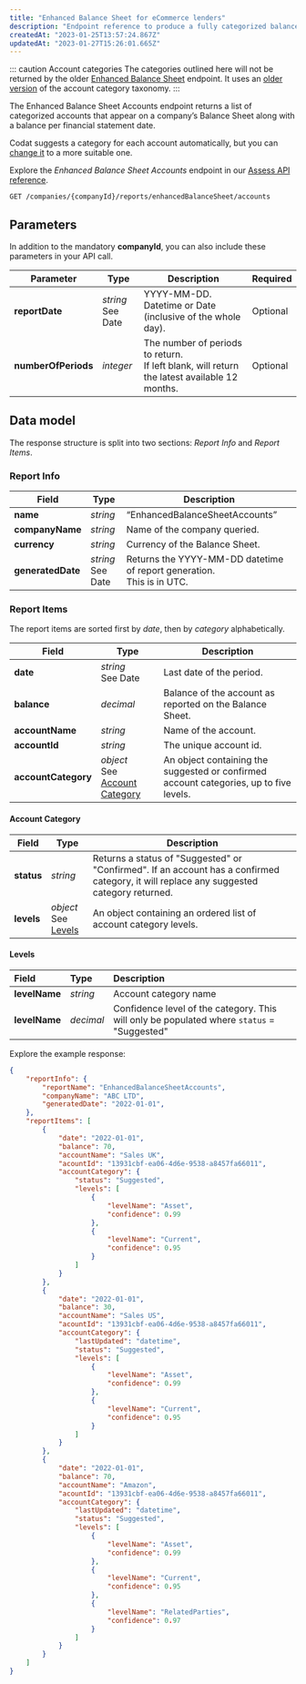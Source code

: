 ```yaml
---
title: "Enhanced Balance Sheet for eCommerce lenders"
description: "Endpoint reference to produce a fully categorized balance sheet using the revised categorization version for eCommerce lenders"
createdAt: "2023-01-25T13:57:24.867Z"
updatedAt: "2023-01-27T15:26:01.665Z"
---
```

::: caution Account categories 
The categories outlined here will not be returned by the older [Enhanced Balance Sheet](/assess/reports/enhanced-financials/balance-sheet) endpoint. It uses an [older version](/assess/categories/) of the account category taxonomy.
:::

The Enhanced Balance Sheet Accounts endpoint returns a list of categorized accounts that appear on a company’s Balance Sheet along with a balance per financial statement date.

Codat suggests a category for each account automatically, but you can [change it](/assess/reports/enhanced-financials-ecommerce-lenders/categorize-accounts) to a more suitable one. 

Explore the _Enhanced Balance Sheet Accounts_ endpoint in our [Assess API reference](/assess-api#/operations/get-companies-companyId-reports-enhancedProfitAndLoss-accounts).

`GET /companies/{companyId}/reports/enhancedBalanceSheet/accounts`

## Parameters

In addition to the mandatory **companyId**, you can also include these parameters in your API call.

| Parameter       	| Type            	| Description                                                                                 	| Required 	|
|-----------------	|-----------------	|---------------------------------------------------------------------------------------------	|----------	|
| **reportDate**     	| _string_<br/>See Date 	| YYYY-MM-DD.<br/>Datetime or Date (inclusive of the whole day).                                   	| Optional 	|
| **numberOfPeriods** 	| _integer_         	| The number of periods to return.<br/>If left blank, will return the latest available 12 months.  	| Optional 	|

## Data model

The response structure is split into two sections: _Report Info_ and _Report Items_.

### Report Info

| Field         	| Type            	| Description                                                           	|
|---------------	|-----------------	|-----------------------------------------------------------------------	|
| **name**          	| _string_        	| “EnhancedBalanceSheetAccounts”                                        	|
| **companyName**   	| _string_          	| Name of the company queried.                                          	|
| **currency**    	| _string_          	| Currency of the Balance Sheet.                                        	|
| **generatedDate** 	| _string_<br/>See Date  	| Returns the YYYY-MM-DD datetime of report generation. <br/>This is in UTC.  	|

### Report Items

The report items are sorted first by _date_, then by _category_ alphabetically.

| Field           	| Type                        	| Description                                                                            	|
|-----------------	|-----------------------------	|----------------------------------------------------------------------------------------	|
| **date**            	| _string_<br/>See Date              	| Last date of the period.                                                               	|
| **balance**         	| _decimal_                     	| Balance of the account as reported on the Balance Sheet.                               	|
| **accountName**     	| _string_                      	| Name of the account.                                                                   	|
| **accountId**       	| _string_                      	| The unique account id.                                                                 	|
| **accountCategory** 	| _object_<br/>See [Account Category](/assess/reports/enhanced-financials-ecommerce-lenders/balance-sheet#account-category) 	| An object containing the suggested or confirmed account categories, up to five levels.  	|

#### Account Category

| Field  	| Type                 	| Description                                                                                                                              	|
|--------	|----------------------	|------------------------------------------------------------------------------------------------------------------------------------------	|
| **status** 	| _string_               	| Returns a status of "Suggested" or "Confirmed". If an account has a confirmed category, it will replace any suggested category returned. 	|
| **levels** 	| _object_<br/>See [Levels](/assess/reports/enhanced-financials-ecommerce-lenders/balance-sheet#levels)  	| An object containing an ordered list of account category levels.                                                                         	|

#### Levels

| Field         | Type      | Description                                                                                |
| :------------ | :-------- | :----------------------------------------------------------------------------------------- |
| **levelName** | _string_  | Account category name                                                                      |
| **levelName** | _decimal_ | Confidence level of the category. This will only be populated where `status` = "Suggested" |

Explore the example response:

```json
{
    "reportInfo": {
        "reportName": "EnhancedBalanceSheetAccounts",
        "companyName": "ABC LTD",
        "generatedDate": "2022-01-01",
    },
    "reportItems": [
        {
            "date": "2022-01-01",
            "balance": 70,
            "accountName": "Sales UK",
            "acountId": "13931cbf-ea06-4d6e-9538-a8457fa66011", 
            "accountCategory": {
                "status": "Suggested",
                "levels": [
                    {
                        "levelName": "Asset",
                        "confidence": 0.99
                    },
                    {
                        "levelName": "Current",
                        "confidence": 0.95
                    }
                ]
            }
        },
        {
            "date": "2022-01-01",
            "balance": 30,
            "accountName": "Sales US",
            "acountId": "13931cbf-ea06-4d6e-9538-a8457fa66011",
            "accountCategory": {
                "lastUpdated": "datetime",
                "status": "Suggested",
                "levels": [
                    {
                        "levelName": "Asset",
                        "confidence": 0.99
                    },
                    {
                        "levelName": "Current",
                        "confidence": 0.95
                    }
                ]
            }
        },
        {
            "date": "2022-01-01",
            "balance": 70,
            "accountName": "Amazon",
            "acountId": "13931cbf-ea06-4d6e-9538-a8457fa66011",
            "accountCategory": {
                "lastUpdated": "datetime",
                "status": "Suggested",
                "levels": [
                    {
                        "levelName": "Asset",
                        "confidence": 0.99
                    },
                    {
                        "levelName": "Current",
                        "confidence": 0.95
                    },
                    {
                        "levelName": "RelatedParties",
                        "confidence": 0.97
                    }
                ]
            }
        }
    ]
}
```